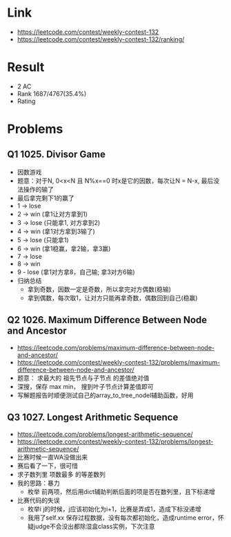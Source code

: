 # Link
- https://leetcode.com/contest/weekly-contest-132
- https://leetcode.com/contest/weekly-contest-132/ranking/

# Result
- 2 AC
- Rank 1687/4767(35.4%)
- Rating

# Problems
## Q1 1025. Divisor Game
- 因数游戏
- 题意：对于N, 0<x<N 且 N%x==0 时x是它的因数，每次让N =  N-x, 最后没法操作的输了
- 最后拿完剩下1的赢了
 - 1 -> lose
 - 2 -> win (拿1让对方拿到1)
 - 3 -> lose (只能拿1, 对方拿到2)
 - 4 -> win (拿1对方拿到3输了)
 - 5 -> lose (只能拿1)
 - 6 -> win (拿1稳赢，拿2输，拿3赢)
 - 7 -> lose
 - 8 -> win
 - 9 - lose (拿1对方拿8，自己输; 拿3对方6输)
 - 归纳总结
    - 拿到奇数，因数一定是奇数，所以拿完对方偶数(稳输)
    - 拿到偶数，每次取1，让对方只能再拿奇数，偶数回到自己(稳赢)

## Q2 1026. Maximum Difference Between Node and Ancestor
- https://leetcode.com/problems/maximum-difference-between-node-and-ancestor/
- https://leetcode.com/contest/weekly-contest-132/problems/maximum-difference-between-node-and-ancestor/
- 题意： 求最大的 祖先节点与子节点 的差值绝对值
- 深搜，保存 max min， 搜到叶子节点计算差值即可
- 写解题报告时顺便测试自己的array_to_tree_nodel辅助函数，好用

## Q3 1027. Longest Arithmetic Sequence
- https://leetcode.com/problems/longest-arithmetic-sequence/
- https://leetcode.com/contest/weekly-contest-132/problems/longest-arithmetic-sequence/
- 比赛时候一直WA没做出来
- 赛后看了一下，很可惜
- 求子数列里 项数最多 的等差数列
- 我的思路：暴力
    - 枚举 前两项，然后用dict辅助判断后面的项是否在数列里，且下标递增
- 比赛代码的失误
    - 枚举i j的时候，j应该初始化为i+1，比赛是弄成1，造成下标没递增
    - 我用了self.xx 保存过程数据，没有每次都初始化，造成runtime error，怀疑judge不会没出都除湿盒class实例，下次注意
